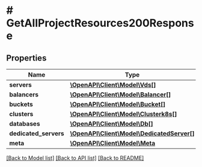 # # GetAllProjectResources200Response

## Properties

Name | Type | Description | Notes
------------ | ------------- | ------------- | -------------
**servers** | [**\OpenAPI\Client\Model\Vds[]**](Vds.md) |  |
**balancers** | [**\OpenAPI\Client\Model\Balancer[]**](Balancer.md) |  |
**buckets** | [**\OpenAPI\Client\Model\Bucket[]**](Bucket.md) |  |
**clusters** | [**\OpenAPI\Client\Model\Clusterk8s[]**](Clusterk8s.md) |  |
**databases** | [**\OpenAPI\Client\Model\Db[]**](Db.md) |  |
**dedicated_servers** | [**\OpenAPI\Client\Model\DedicatedServer[]**](DedicatedServer.md) |  |
**meta** | [**\OpenAPI\Client\Model\Meta**](Meta.md) |  |

[[Back to Model list]](../../README.md#models) [[Back to API list]](../../README.md#endpoints) [[Back to README]](../../README.md)
